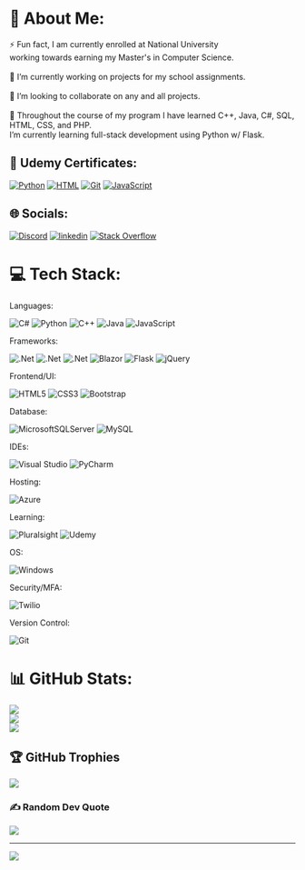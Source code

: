 # 💫 About Me:
⚡ Fun fact, I am currently enrolled at National University <br>working towards earning my Master's in Computer Science.<br><br>🔭 I’m currently working on projects for my school assignments.<br><br>👯 I’m looking to collaborate on any and all projects.<br><br>🌱 Throughout the course of my program I have learned C++, Java, C#, SQL, HTML, CSS, and PHP.<br> I’m currently learning full-stack development using Python w/ Flask.

## :page_with_curl: Udemy Certificates:
[![Python](https://img.shields.io/badge/Python_Flask_Bootcamp-3670A0?style=for-the-badge&logo=python&logoColor=ffdd54)](https://github.com/BalakayBishop/BalakayBishop/blob/main/Certificates/Python-Flask%20Certificate.pdf)
[![HTML](https://img.shields.io/badge/HTML_and_CSS_Bootcamp-E34F26.svg?style=for-the-badge&logo=html5&logoColor=white)](https://github.com/BalakayBishop/BalakayBishop/blob/main/Certificates/Udemy%20HTML%20and%20CSS%20Bootcamp%20Certificate.pdf)
[![Git](https://img.shields.io/badge/GIT-E44C30?style=for-the-badge&logo=git&logoColor=white)](https://github.com/BalakayBishop/BalakayBishop/blob/main/Certificates/Udemy-Git%20Certificate.pdf)
[![JavaScript](https://img.shields.io/badge/JavaScript_Bootcamp-323330?style=for-the-badge&logo=javascript&logoColor=F7DF1E)](https://github.com/BalakayBishop/BalakayBishop/blob/main/Certificates/Udemy-Git%20Certificate.pdf)


## 🌐 Socials:
[![Discord](https://img.shields.io/badge/Discord-%237289DA?style=for-the-badge&logo=discord&logoColor=white)](htttps://discord.gg/balakay#3489)
[![linkedin](https://img.shields.io/badge/linkedin-0A66C2?style=for-the-badge&logo=linkedin&logoColor=white)](https://linkedin.com/in/blake-bishop-profile)
[![Stack Overflow](https://img.shields.io/badge/Stackoverflow-FE7A16?style=for-the-badge&logo=stack-overflow&logoColor=white)](https://stackoverflow.com/users/BalakayBishop)

# 💻 Tech Stack:
Languages:

![C#](https://img.shields.io/badge/c%23-%23239120.svg?style=for-the-badge&logo=csharp&logoColor=white) ![Python](https://img.shields.io/badge/python-3670A0?style=for-the-badge&logo=python&logoColor=ffdd54) ![C++](https://img.shields.io/badge/c++-%2300599C.svg?style=for-the-badge&logo=c%2B%2B&logoColor=white)  ![Java](https://img.shields.io/badge/java-%23ED8B00.svg?style=for-the-badge&logo=openjdk&logoColor=white) ![JavaScript](https://img.shields.io/badge/javascript-%23323330.svg?style=for-the-badge&logo=javascript&logoColor=%23F7DF1E)

Frameworks:

![.Net](https://img.shields.io/badge/.NET_Core-5C2D91?style=for-the-badge&logo=.net&logoColor=white) ![.Net](https://img.shields.io/badge/ASP.NET_Core-5C2D91?style=for-the-badge&logo=.net&logoColor=white) ![.Net](https://img.shields.io/badge/MVC-5C2D91?style=for-the-badge&logo=.net&logoColor=white) ![Blazor](https://img.shields.io/badge/blazor-%235C2D91.svg?style=for-the-badge&logo=blazor&logoColor=white) ![Flask](https://img.shields.io/badge/flask-%23000.svg?style=for-the-badge&logo=flask&logoColor=white) ![jQuery](https://img.shields.io/badge/jquery-%230769AD.svg?style=for-the-badge&logo=jquery&logoColor=white)

Frontend/UI:

![HTML5](https://img.shields.io/badge/html5-%23E34F26.svg?style=for-the-badge&logo=html5&logoColor=white) ![CSS3](https://img.shields.io/badge/css3-%231572B6.svg?style=for-the-badge&logo=css3&logoColor=white)
![Bootstrap](https://img.shields.io/badge/bootstrap-%238511FA.svg?style=for-the-badge&logo=bootstrap&logoColor=white)

Database:

![MicrosoftSQLServer](https://img.shields.io/badge/Microsoft%20SQL%20Server-CC2927?style=for-the-badge&logo=microsoft%20sql%20server&logoColor=white) ![MySQL](https://img.shields.io/badge/mysql-%2300f.svg?style=for-the-badge&logo=mysql&logoColor=white)

IDEs:

![Visual Studio](https://img.shields.io/badge/Visual%20Studio-5C2D91.svg?style=for-the-badge&logo=visual-studio&logoColor=white) ![PyCharm](https://img.shields.io/badge/pycharm-143?style=for-the-badge&logo=pycharm&logoColor=black&color=black&labelColor=green)

Hosting:

![Azure](https://img.shields.io/badge/azure-%230072C6.svg?style=for-the-badge&logo=microsoftazure&logoColor=white)

Learning:

![Pluralsight](https://img.shields.io/badge/Pluralsight-EE3057?style=for-the-badge&logo=pluralsight&logoColor=white)
![Udemy](https://img.shields.io/badge/Udemy-A435F0?style=for-the-badge&logo=Udemy&logoColor=white)

OS:

![Windows](https://img.shields.io/badge/Windows-0078D6?style=for-the-badge&logo=windows&logoColor=white)

Security/MFA:

![Twilio](https://img.shields.io/badge/Twilio-F22F46?style=for-the-badge&logo=Twilio&logoColor=white)

Version Control:

![Git](https://img.shields.io/badge/git-%23F05033.svg?style=for-the-badge&logo=git&logoColor=white)


# 📊 GitHub Stats:
![](https://github-readme-stats.vercel.app/api?username=BalakayBishop&theme=synthwave&hide_border=false&include_all_commits=false&count_private=false)<br/>
![](https://github-readme-streak-stats.herokuapp.com/?user=BalakayBishop&theme=synthwave&hide_border=false)<br/>
![](https://github-readme-stats.vercel.app/api/top-langs/?username=BalakayBishop&theme=synthwave&hide_border=false&include_all_commits=false&count_private=false&layout=compact)

## 🏆 GitHub Trophies
![](https://github-profile-trophy.vercel.app/?username=BalakayBishop&theme=radical&no-frame=false&no-bg=false&margin-w=4)

### ✍️ Random Dev Quote
![](https://quotes-github-readme.vercel.app/api?type=horizontal&theme=radical)

---
[![](https://visitcount.itsvg.in/api?id=BalakayBishop&icon=2&color=0)](https://visitcount.itsvg.in)

